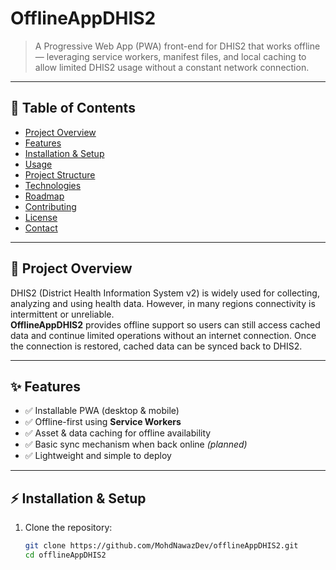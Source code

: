 # OfflineAppDHIS2

> A Progressive Web App (PWA) front-end for DHIS2 that works offline — leveraging service workers, manifest files, and local caching to allow limited DHIS2 usage without a constant network connection.

---

## 📖 Table of Contents
- [Project Overview](#project-overview)
- [Features](#features)
- [Installation & Setup](#installation--setup)
- [Usage](#usage)
- [Project Structure](#project-structure)
- [Technologies](#technologies)
- [Roadmap](#roadmap)
- [Contributing](#contributing)
- [License](#license)
- [Contact](#contact)

---

## 📌 Project Overview

DHIS2 (District Health Information System v2) is widely used for collecting, analyzing and using health data. However, in many regions connectivity is intermittent or unreliable.  
**OfflineAppDHIS2** provides offline support so users can still access cached data and continue limited operations without an internet connection. Once the connection is restored, cached data can be synced back to DHIS2.

---

## ✨ Features

- ✅ Installable PWA (desktop & mobile)  
- ✅ Offline-first using **Service Workers**  
- ✅ Asset & data caching for offline availability  
- ✅ Basic sync mechanism when back online *(planned)*  
- ✅ Lightweight and simple to deploy  

---

## ⚡ Installation & Setup

1. Clone the repository:

   ```bash
   git clone https://github.com/MohdNawazDev/offlineAppDHIS2.git
   cd offlineAppDHIS2

